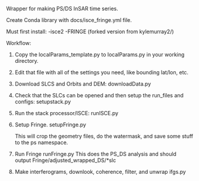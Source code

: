 Wrapper for making PS/DS InSAR time series.

Create Conda library with docs/isce_fringe.yml file.

Must first install:
-isce2
-FRINGE (forked version from kylemurray2/)

Workflow:
1. Copy the localParams_template.py to localParams.py in your working directory.

2. Edit that file with all of the settings you need, like bounding lat/lon, etc.

3. Download SLCS and Orbits and DEM:
    downloadData.py

4. Check that the SLCs can be opened and then setup the run_files and configs:
    setupstack.py

5. Run the stack processor/ISCE:
    runISCE.py

6. Setup Fringe.
    setupFringe.py

    This will crop the geometry files, do the watermask, and save some stuff
    to the ps namespace.  

7. Run Fringe
    runFringe.py
    This does the PS_DS analysis and should output Fringe/adjusted_wrapped_DS/*slc

8. Make interferograms, downlook, coherence, filter, and unwrap
    ifgs.py
